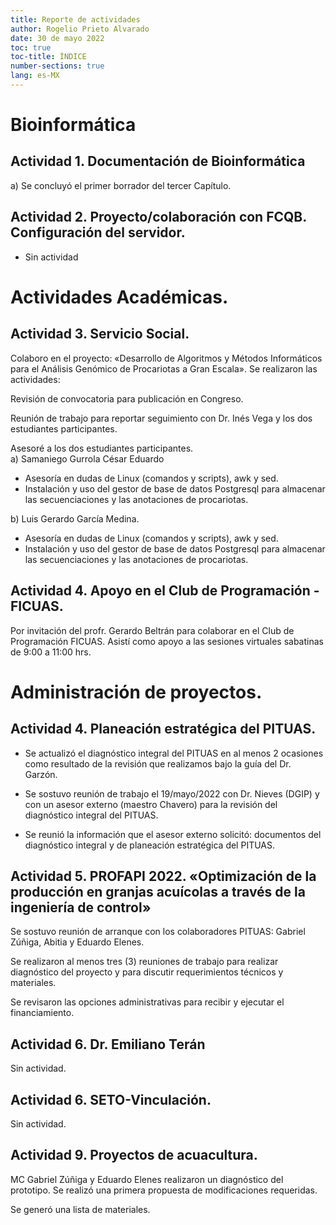 ```yaml
---
title: Reporte de actividades
author: Rogelio Prieto Alvarado
date: 30 de mayo 2022
toc: true
toc-title: ÍNDICE
number-sections: true
lang: es-MX
---
```




# Bioinformática
## Actividad 1. Documentación de Bioinformática

a) Se concluyó el primer borrador del tercer Capítulo. 


## Actividad 2. Proyecto/colaboración con FCQB. Configuración del servidor.

- Sin actividad


# Actividades Académicas.

## Actividad 3. Servicio Social.

Colaboro en el proyecto: «Desarrollo de Algoritmos y Métodos Informáticos para el Análisis Genómico de Procariotas a Gran Escala». Se realizaron las actividades:

Revisión de convocatoria para publicación en Congreso.

Reunión de trabajo para reportar seguimiento con Dr. Inés Vega y los dos estudiantes participantes.

Asesoré a los dos estudiantes participantes.  
a) Samaniego Gurrola César Eduardo

- Asesoría en dudas de Linux (comandos y scripts), awk y sed.
- Instalación y uso del gestor de base de datos Postgresql para almacenar las secuenciaciones y las anotaciones de procariotas.

b) Luis Gerardo García Medina.

- Asesoría en dudas de Linux (comandos y scripts), awk y sed.
- Instalación y uso del gestor de base de datos Postgresql para almacenar las secuenciaciones y las anotaciones de procariotas.


## Actividad 4. Apoyo en el Club de Programación - FICUAS.

Por invitación del profr. Gerardo Beltrán para colaborar en el Club de Programación FICUAS. Asistí como apoyo a las sesiones virtuales sabatinas de 9:00 a 11:00 hrs.



# Administración de proyectos.

## Actividad 4. Planeación estratégica del PITUAS.

- Se actualizó el diagnóstico integral del PITUAS en al menos 2 ocasiones como resultado de la revisión que realizamos bajo la guía del Dr. Garzón.

- Se sostuvo reunión de trabajo el 19/mayo/2022 con Dr. Nieves (DGIP) y con un asesor externo (maestro Chavero) para la revisión del diagnóstico integral del PITUAS.
- Se reunió la información que el asesor externo solicitó: documentos del diagnóstico integral y de planeación estratégica del PITUAS.



## Actividad 5. PROFAPI 2022. «Optimización de la producción en granjas acuícolas a través de la ingeniería de control»

Se sostuvo reunión de arranque con los colaboradores PITUAS: Gabriel Zúñiga, Abitia y Eduardo Elenes.

Se realizaron al menos tres (3) reuniones de trabajo para realizar diagnóstico del proyecto y para discutir requerimientos técnicos y materiales.

Se revisaron las opciones administrativas para recibir y ejecutar el financiamiento.


## Actividad 6. Dr. Emiliano Terán

Sin actividad. 


## Actividad 6. SETO-Vinculación. 

Sin actividad.



## Actividad 9. Proyectos de acuacultura.

MC Gabriel Zúñiga y Eduardo Elenes realizaron un diagnóstico del prototipo. Se realizó una primera propuesta de modificaciones requeridas.

Se generó una lista de materiales.



